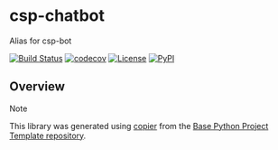 # csp-chatbot

Alias for csp-bot

[![Build Status](https://github.com/1kbgz/csp-chatbot/actions/workflows/build.yaml/badge.svg?branch=main&event=push)](https://github.com/1kbgz/csp-chatbot/actions/workflows/build.yaml)
[![codecov](https://codecov.io/gh/1kbgz/csp-chatbot/branch/main/graph/badge.svg)](https://codecov.io/gh/1kbgz/csp-chatbot)
[![License](https://img.shields.io/github/license/1kbgz/csp-chatbot)](https://github.com/1kbgz/csp-chatbot)
[![PyPI](https://img.shields.io/pypi/v/csp-chatbot.svg)](https://pypi.python.org/pypi/csp-chatbot)

## Overview


> [!NOTE]
> This library was generated using [copier](https://copier.readthedocs.io/en/stable/) from the [Base Python Project Template repository](https://github.com/python-project-templates/base).
